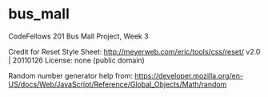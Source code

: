# bus_mall
CodeFellows 201 Bus Mall Project, Week 3


Credit for Reset Style Sheet:
http://meyerweb.com/eric/tools/css/reset/
   v2.0 | 20110126
   License: none (public domain)

Random number generator help from:
https://developer.mozilla.org/en-US/docs/Web/JavaScript/Reference/Global_Objects/Math/random
